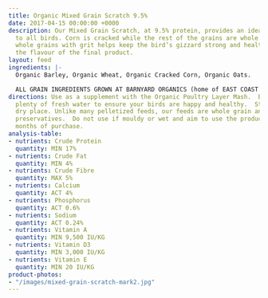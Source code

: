 ```yaml
---
title: Organic Mixed Grain Scratch 9.5%
date: 2017-04-15 00:00:00 +0000
description: Our Mixed Grain Scratch, at 9.5% protein, provides an ideal supplement
  to all birds. Corn is cracked while the rest of the grains are whole.   Feeding
  whole grains with grit helps keep the bird’s gizzard strong and healthy and improves
  the flavour of the final product.
layout: feed
ingredients: |-
  Organic Barley, Organic Wheat, Organic Cracked Corn, Organic Oats.

  ALL GRAIN INGREDIENTS GROWN AT BARNYARD ORGANICS (home of EAST COAST ORGANIC FEED MILL) except corn (source:  Le Moulins des Cèdres, QC)
directions: Use as a supplement with the Organic Poultry Layer Mash.  Be sure to offer
  plenty of fresh water to ensure your birds are happy and healthy.  Store in a cool,
  dry place. Unlike many pelletized feeds, our feeds are whole grain and contain no
  preservatives.  Do not use if mouldy or wet and aim to use the product within three
  months of purchase.
analysis-table:
- nutrients: Crude Protein
  quantity: MIN 17%
- nutrients: Crude Fat
  quantity: MIN 4%
- nutrients: Crude Fibre
  quantity: MAX 5%
- nutrients: Calcium
  quantity: ACT 4%
- nutrients: Phosphorus
  quantity: ACT 0.6%
- nutrients: Sodium
  quantity: ACT 0.24%
- nutrients: Vitamin A
  quantity: MIN 9,500 IU/KG
- nutrients: Vitamin D3
  quantity: MIN 3,000 IU/KG
- nutrients: Vitamin E
  quantity: MIN 20 IU/KG
product-photos:
- "/images/mixed-grain-scratch-mark2.jpg"
---
```

